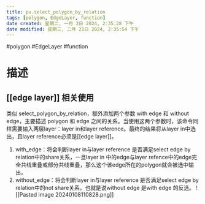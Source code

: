 ```yaml
---
title: pu.select_polygon_by_relation
tags: [polygon, EdgeLayer, function]
date created: 星期二, 一月 2日 2024, 2:35:28 下午
date modified: 星期三, 二月 21日 2024, 2:35:54 下午
---
```


#polygon #EdgeLayer #function 
# 描述
## [[edge layer]] 相关使用
类似 select_polygon_by_relation，额外添加两个参数 with edge 和 without edge，主要描述 polygon 和 edge 之间的关系。当使用这两个参数时，该命令同样需要输入两层layer：layer in和layer reference。最终的结果将从layer in中选出，且layer reference必须是[[edge layer]]。
1. with_edge：将会判断layer in与layer reference 是否满足select edge by relation中的share关系，一旦layer in 中的edge与layer refence中的edge完全共线重叠或部分共线重叠，那么这个该edge所在的polygon就会被选中输出。
2. without_edge：将会判断layer in与layer reference 是否满足select edge by relation中的not share关系。也就是说without edge 是with edge 的反选。
![[Pasted image 20240108110828.png]]
